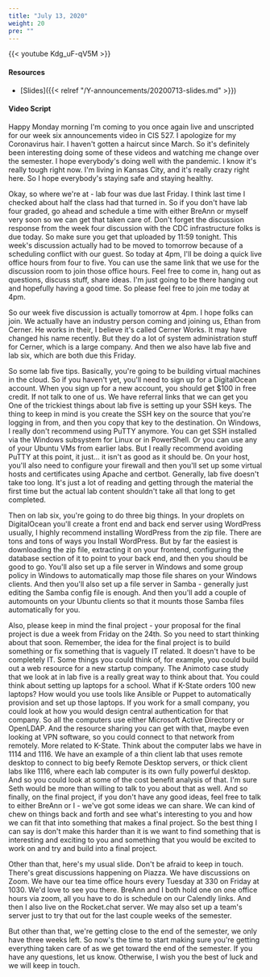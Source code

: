 ```yaml
---
title: "July 13, 2020"
weight: 20
pre: ""
---
```


{{< youtube Kdg_uF-qV5M >}}

#### Resources

* [Slides]({{< relref "/Y-announcements/20200713-slides.md" >}})

#### Video Script

Happy Monday morning I'm coming to you once again live and unscripted for our week six announcements video in CIS 527. I apologize for my Coronavirus hair. I haven't gotten a haircut since March. So it's definitely been interesting doing some of these videos and watching me change over the semester. I hope everybody's doing well with the pandemic. I know it's really tough right now. I'm living in Kansas City, and it's really crazy right here. So I hope everybody's staying safe and staying healthy. 

Okay, so where we're at - lab four was due last Friday. I think last time I checked about half the class had that turned in. So if you don't have lab four graded, go ahead and schedule a time with either BreAnn or myself very soon so we can get that taken care of. Don't forget the discussion response from the week four discussion with the CDC infrastructure folks is due today. So make sure you get that uploaded by 11:59 tonight. This week's discussion actually had to be moved to tomorrow because of a scheduling conflict with our guest. So today at 4pm, I'll be doing a quick live office hours from four to five. You can use the same link that we use for the discussion room to join those office hours. Feel free to come in, hang out as questions, discuss stuff, share ideas. I'm just going to be there hanging out and hopefully having a good time. So please feel free to join me today at 4pm. 

So our week five discussion is actually tomorrow at 4pm. I hope folks can join. We actually have an industry person coming and joining us, Ethan from Cerner. He works in their, I believe it's called Cerner Works. It may have changed his name recently. But they do a lot of system administration stuff for Cerner, which is a large company. And then we also have lab five and lab six, which are both due this Friday. 

So some lab five tips. Basically, you're going to be building virtual machines in the cloud. So if you haven't yet, you'll need to sign up for a DigitalOcean account. When you sign up for a new account, you should get $100 in free credit. If not talk to one of us. We have referral links that we can get you One of the trickiest things about lab five is setting up your SSH keys. The thing to keep in mind is you create the SSH key on the source that you're logging in from, and then you copy that key to the destination. On Windows, I really don't recommend using PuTTY anymore. You can get SSH installed via the Windows subsystem for Linux or in PowerShell. Or you can use any of your Ubuntu VMs from earlier labs. But I really recommend avoiding PuTTY at this point, it just... it isn't as good as it should be. On your host, you'll also need to configure your firewall and then you'll set up some virtual hosts and certificates using Apache and certbot. Generally, lab five doesn't take too long. It's just a lot of reading and getting through the material the first time but the actual lab content shouldn't take all that long to get completed.

Then on lab six, you're going to do three big things. In your droplets on DigitalOcean you'll create a front end and back end server using WordPress usually, I highly recommend installing WordPress from the zip file. There are tons and tons of ways you Install WordPress. But by far the easiest is downloading the zip file, extracting it on your frontend, configuring the database section of it to point to your back end, and then you should be good to go. You'll also set up a file server in Windows and some group policy in Windows to automatically map those file shares on your Windows clients. And then you'll also set up a file server in Samba - generally just editing the Samba config file is enough. And then you'll add a couple of automounts on your Ubuntu clients so that it mounts those Samba files automatically for you. 

Also, please keep in mind the final project - your proposal for the final project is due a week from Friday on the 24th. So you need to start thinking about that soon. Remember, the idea for the final project is to build something or fix something that is vaguely IT related. It doesn't have to be completely IT. Some things you could think of, for example, you could build out a web resource for a new startup company. The Animoto case study that we look at in lab five is a really great way to think about that. You could think about setting up laptops for a school. What if K-State orders 100 new laptops? How would you use tools like Ansible or Puppet to automatically provision and set up those laptops. If you work for a small company, you could look at how you would design central authentication for that company. So all the computers use either Microsoft Active Directory or OpenLDAP. And the resource sharing you can get with that, maybe even looking at VPN software, so you could connect to that network from remotely. More related to K-State. Think about the computer labs we have in 1114 and 1116. We have an example of a thin client lab that uses remote desktop to connect to big beefy Remote Desktop servers, or thick client labs like 1116, where each lab computer is its own fully powerful desktop. And so you could look at some of the cost benefit analysis of that. I'm sure Seth would be more than willing to talk to you about that as well. And so finally, on the final project, if you don't have any good ideas, feel free to talk to either BreAnn or I - we've got some ideas we can share. We can kind of chew on things back and forth and see what's interesting to you and how we can fit that into something that makes a final project. So the best thing I can say is don't make this harder than it is we want to find something that is interesting and exciting to you and something that you would be excited to work on and try and build into a final project. 

Other than that, here's my usual slide. Don't be afraid to keep in touch. There's great discussions happening on Piazza. We have discussions on Zoom. We have our tea time office hours every Tuesday at 330 on Friday at 1030. We'd love to see you there. BreAnn and I both hold one on one office hours via zoom, all you have to do is schedule on our Calendly links. And then I also live on the Rocket.chat server. We may also set up a team's server just to try that out for the last couple weeks of the semester. 

But other than that, we're getting close to the end of the semester, we only have three weeks left. So now's the time to start making sure you're getting everything taken care of as we get toward the end of the semester. If you have any questions, let us know. Otherwise, I wish you the best of luck and we will keep in touch.

